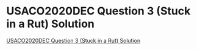 # USACO2020DEC Question 3 (Stuck in a Rut) Solution
[USACO2020DEC Question 3 (Stuck in a Rut) Solution](https://aiwithcloud.com/2022/09/19/usaco2020dec_question_3_stuck_in_a_rut_solution/)